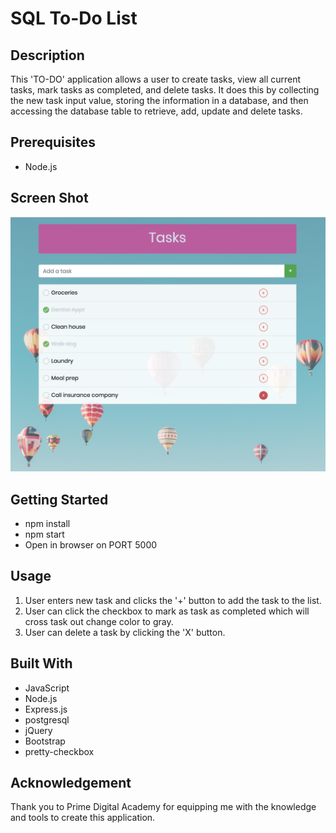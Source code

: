 # SQL To-Do List

## Description

This 'TO-DO' application allows a user to create tasks, view all current tasks, mark tasks as completed, and delete tasks. It does this by collecting the new task input value, storing the information in a database, and then accessing the database table to retrieve, add, update and delete tasks.

## Prerequisites
- Node.js

## Screen Shot
![Task List](server/public/images/screenshot.png)

## Getting Started
- npm install
- npm start
- Open in browser on PORT 5000

## Usage
1. User enters new task and clicks the '+' button to add the task to the list.
2. User can click the checkbox to mark as task as completed which will cross task out change color to gray.
3. User can delete a task by clicking the 'X' button.

## Built With
- JavaScript
- Node.js
- Express.js
- postgresql
- jQuery
- Bootstrap
- pretty-checkbox

## Acknowledgement
Thank you to Prime Digital Academy for equipping me with the knowledge and tools to create this application.